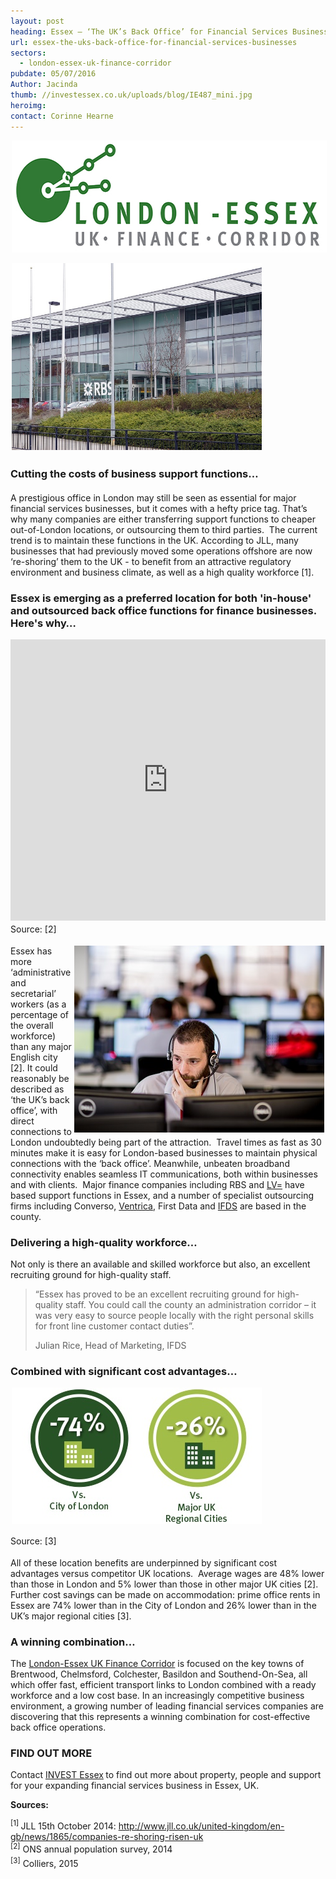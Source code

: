 ```yaml
---
layout: post
heading: Essex – ‘The UK’s Back Office’ for Financial Services Businesses
url: essex-the-uks-back-office-for-financial-services-businesses
sectors:
  - london-essex-uk-finance-corridor 
pubdate: 05/07/2016
Author: Jacinda
thumb: //investessex.co.uk/uploads/blog/IE487_mini.jpg
heroimg: 
contact: Corinne Hearne
---
```

<p><img alt='London Essex UK finance corridor' src='../uploads/blog/LEFC_Icon_V2.0-META_RGB_600px_.jpg' style='width: 600px; height: 179px; margin-left: 2px; margin-right: 2px;'/></p><p><img alt='Leading finance businesses choose Essex for back office operations' src='../uploads/blog/IE484_700.jpg' style='width: 400px; height: 299px; margin-left: 2px; margin-right: 2px;'/></p><h3><span style='line-height: 1.6;'>Cutting the costs of business support functions…</span></h3><p>A prestigious office in London may still be seen as essential for major financial services businesses, but it comes with a hefty price tag. That’s why many companies are either transferring support functions to cheaper out-of-London locations, or outsourcing them to third parties.  The current trend is to maintain these functions in the UK. According to JLL, many businesses that had previously moved some operations offshore are now ‘re-shoring’ them to the UK - to benefit from an attractive regulatory environment and business climate, as well as a high quality workforce [1].</p><h3>Essex is emerging as a preferred location for both 'in-house' and outsourced back office functions for finance businesses. Here's why…</h3><p><iframe class='essexchart' frameborder='0' height='450px' src='https://essexcharts.appspot.com/essex2.html' width='100%'></iframe><span style='line-height: 1.6;'>Source: [2]</span></p><p><img alt='Ventrica' src='../uploads/blog/PTAIT_20150112_0495_400.jpg' style='width: 400px; height: 299px; margin-left: 2px; margin-right: 2px; float: right;'/>Essex has more ‘administrative and secretarial’ workers (as a percentage of the overall workforce) than any major English city [2]. It could reasonably be described as ‘the UK’s back office’, with direct connections to London undoubtedly being part of the attraction.  Travel times as fast as 30 minutes make it is easy for London-based businesses to maintain physical connections with the ‘back office’. Meanwhile, unbeaten broadband connectivity enables seamless IT communications, both within businesses and with clients.  Major finance companies including RBS and <a href='essex-home-to-award-winning-insurance-companies#.V3tpqtIrLIU' target='_blank'>LV=</a> have based support functions in Essex, and a number of specialist outsourcing firms including Converso, <a href='south-essex-the-location-of-choice-for-outsourcing#.V3tp7tIrLIU' target='_blank'>Ventrica</a>, First Data and <a href='http://investessex.co.uk/studies/case-studies/ifds' target='_blank'>IFDS</a> are based in the county. </p><h3>Delivering a high-quality workforce…</h3><p>Not only is there an available and skilled workforce but also, an excellent recruiting ground for high-quality staff. </p><blockquote><p>“Essex has proved to be an excellent recruiting ground for high-quality staff. You could call the county an administration corridor – it was very easy to source people locally with the right personal skills for front line customer contact duties”.</p><p>Julian Rice, Head of Marketing, IFDS</p></blockquote><h3>Combined with significant cost advantages…</h3><p><img alt='Office rent London vs major UK regional cities' src='../uploads/blog/Essex_Office_Cost_Savings_400.jpg' style='width: 400px; height: 218px; margin-left: 2px; margin-right: 2px;'/></p><p><span style='line-height: 1.6;'>Source: [3]</span></p><p>All of these location benefits are underpinned by significant cost advantages versus competitor UK locations.  Average wages are 48% lower than those in London and 5% lower than those in other major UK cities [2].  Further cost savings can be made on accommodation: prime office rents in Essex are 74% lower than in the City of London and 26% lower than in the UK’s major regional cities [3]. </p><h3>A winning combination…</h3><p>The <a href='../sectors/london-essex-uk-finance-corridor' target='_blank'>London-Essex UK Finance Corridor</a> is focused on the key towns of Brentwood, Chelmsford, Colchester, Basildon and Southend-On-Sea, all which offer fast, efficient transport links to London combined with a ready workforce and a low cost base. In an increasingly competitive business environment, a growing number of leading financial services companies are discovering that this represents a winning combination for cost-effective back office operations.</p><h3>FIND OUT MORE</h3><p>Contact <a href='../index.html' target='_blank'>INVEST Essex</a><strong> </strong>to find out more about property, people and support for your expanding financial services business in Essex, UK.</p><p><strong>Sources:</strong></p><p><sup>[1] </sup>JLL 15th October 2014: <a href='http://www.jll.co.uk/united-kingdom/en-gb/news/1865/companies-re-shoring-risen-uk' target='_blank'>http://www.jll.co.uk/united-kingdom/en-gb/news/1865/companies-re-shoring-risen-uk</a><br/><sup>[2]</sup><span style='line-height: 1.6;'> ONS annual population survey, 2014</span><br/><sup>[3]</sup><span style='line-height: 1.6;'> Colliers, 2015</span></p>